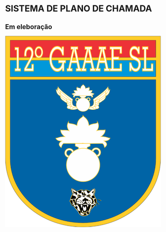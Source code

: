 # SISTEMA DE PLANO DE CHAMADA

## Em eleboração

<img src="https://github.com/KevinStoneTech/SIS-PLANO-DE-CHAMADA/blob/main/images/12gaaaesl.png">
